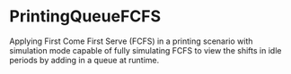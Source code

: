 # PrintingQueueFCFS
Applying First Come First Serve (FCFS) in a printing scenario with simulation mode capable of fully simulating FCFS to view the shifts in idle periods by adding in a queue at runtime.
